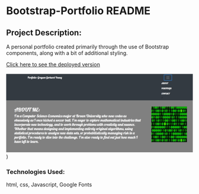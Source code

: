 # Bootstrap-Portfolio README

## Project Description: 

A personal portfolio created primarily through the use of Bootstrap components, along with a bit of additional styling. 

[Click here to see the deployed version](https://greysongy.github.io/Bootstrap-Portfolio/)

![alt text](bootstrapPortfolioScreenshot.png))

### Technologies Used:

html, css, Javascript, Google Fonts